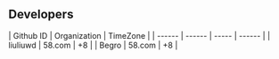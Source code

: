 ## Developers

| Github ID | Organization | TimeZone | 
| ------ | ------ | ----- | ------ |
| liuliuwd | 58.com | +8 | 
| Begro | 58.com | +8 | 
